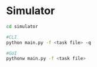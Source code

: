 # Simulator

```bash
cd simulator

#CLI
python main.py -f <task file> -q

#GUI
pythonw main.py -f <task file>
```
